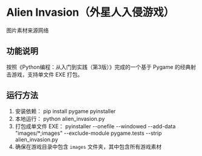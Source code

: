 # Alien Invasion（外星人入侵游戏）
图片素材来源网络
## 功能说明
按照《Python编程：从入门到实践（第3版）》完成的一个基于 Pygame 的经典射击游戏，支持单文件 EXE 打包。

## 运行方法

1. 安装依赖：
   pip install pygame pyinstaller
2. 本地运行：
    python alien_invasion.py
3. 打包成单文件 EXE：
    pyinstaller --onefile --windowed --add-data "images/*;images" --exclude-module pygame.tests --strip alien_invasion.py
4. 确保在游戏目录中包含 `images` 文件夹，其中包含所有游戏素材